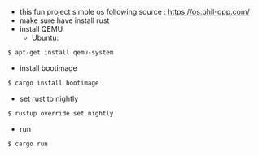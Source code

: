 - this fun project simple os following source : https://os.phil-opp.com/
- make sure have install rust
- install QEMU 
     - Ubuntu: 
```bash 
$ apt-get install qemu-system
```
- install bootimage
```bash
$ cargo install bootimage
```
- set rust to nightly
```bash
$ rustup override set nightly
```
- run 
```bash
$ cargo run
